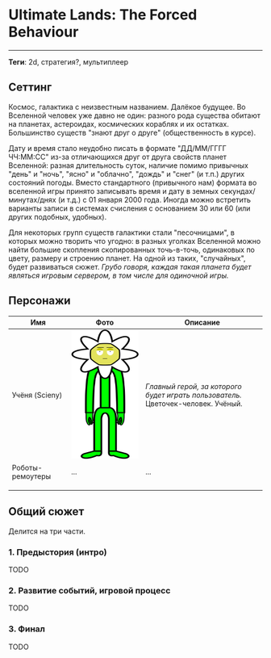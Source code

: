 # Ultimate Lands: The Forced Behaviour

---

**Теги**: 2d, стратегия?, мультиплеер 

## Сеттинг

Космос, галактика с неизвестным названием. Далёкое будущее. Во Вселенной человек уже давно не один: разного рода существа обитают на планетах, астероидах, космических кораблях и их остатках. Большинство существ "знают друг о друге" (общественность в курсе).

Дату и время стало неудобно писать в формате "ДД/ММ/ГГГГ ЧЧ:ММ:СС" из-за отличающихся друг от друга свойств планет Вселенной: разная длительность суток, наличие помимо привычных "день" и "ночь", "ясно" и "облачно", "дождь" и "снег" (и т.п.) других состояний погоды. Вместо стандартного (привычного нам) формата во вселенной игры принято записывать время и дату в земных секундах/минутах/днях (и т.д.) с 01 января 2000 года. Иногда можно встретить варианты записи в системах счисления с основанием 30 или 60 (или других подобных, удобных).

Для некоторых групп существ галактики стали "песочницами", в которых можно творить что угодно: в разных уголках Вселенной можно найти большие скопления скопированных точь-в-точь, одинаковых по цвету, размеру и строению планет. На одной из таких, "случайных", будет развиваться сюжет. _Грубо говоря, каждая такая планета будет являться игровым сервером, в том числе для одиночной игры._

## Персонажи

| Имя              | Фото                                            | Описание                                                                              |
| ---------------- | ----------------------------------------------- | ------------------------------------------------------------------------------------- |
| Учёня (Scieny)   | <img src="Scieny.svg" width="256" height="256"> | *Главный герой, за которого будет играть пользователь.*<br/>Цветочек-человек. Учёный. |
| Роботы-ремоутеры | ...                                             | ...                                                                                   |
|                  |                                                 |                                                                                       |
|                  |                                                 |                                                                                       |
|                  |                                                 |                                                                                       |

## Общий сюжет

Делится на три части.

### 1. Предыстория (интро)

TODO

### 2. Развитие событий, игровой процесс

TODO

### 3. Финал

TODO
